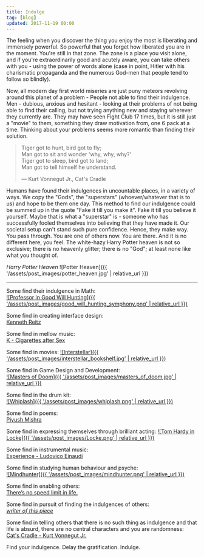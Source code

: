 ```yaml
---
title: Indulge
tag: [blog]
updated: 2017-11-19 00:00
---
```


The feeling when you discover the thing you enjoy the most is liberating and immensely powerful. So powerful that you forget how liberated you are in the moment. You're still in that zone. The zone is a place you visit alone, and if you're extraordinarily good and acutely aware, you can take others with you - using the power of words alone (case in point, Hitler with his charismatic propaganda and the numerous God-men that people tend to follow so blindly). 

Now, all modern day first world miseries are just puny meteors revolving around this planet of a problem - People not able to find their indulgence. Men - dubious, anxious and hesitant - looking at their problems of not being able to find their calling, but not trying anything new and staying wherever they currently are. They may have seen Fight Club 17 times, but it is still just a "movie" to them, something they draw motivation from, one 6 pack at a time. Thinking about your problems seems more romantic than finding their solution.

> Tiger got to hunt, bird got to fly;  
> Man got to sit and wonder 'why, why, why?'  
> Tiger got to sleep, bird got to land;  
> Man got to tell himself he understand.   
> 
> ― Kurt Vonnegut Jr., Cat's Cradle 

Humans have found their indulgences in uncountable places, in a variety of ways. We copy the "Gods", the "superstars" (whoever/whatever that is to us) and hope to be them one day. This method to find our indulgence could be summed up in the quote "Fake it till you make it". Fake it till you believe it yourself. Maybe that is what a "superstar" is - someone who has successfully fooled themselves into believing that they have made it. Our societal setup can't stand such pure confidence. Hence, they make way. You pass through. You are one of others now. You are there. And it is no different here, you feel. The white-hazy Harry Potter heaven is not so exclusive; there is no heavenly glitter; there is no "God"; at least none like what you thought of.

_Harry Potter Heaven_
![Potter Heaven]({{ '/assets/post_images/potter_heaven.jpg' | relative_url }})

---

Some find their indulgence in Math:  
[![Professor in Good Will Hunting]({{ '/assets/post_images/good_will_hunting_symphony.png' | relative_url }})](www.imdb.com/title/tt0119217/)

Some find in creating interface design:  
[Kenneth Reitz](https://www.kennethreitz.org/essays/how-i-develop-things-and-why)

Some find in mellow music:  
[K - Cigarettes after Sex](https://www.youtube.com/watch?v=L4sbDxR22z4)

Some find in movies:
[![Interstellar]({{ '/assets/post_images/interstellar_bookshelf.jpg' | relative_url }})](https://www.vox.com/culture/2017/7/25/15985480/christopher-nolan-explained-dunkirk-inception-dark-knight)
 
Some find in Game Design and Development:  
[![Masters of Doom]({{ '/assets/post_images/masters_of_doom.jpg' | relative_url }})](https://www.goodreads.com/book/show/222146.Masters_of_Doom)

Some find in the drum kit:  
[![Whiplash]({{ '/assets/post_images/whiplash.png' | relative_url }})](http://www.imdb.com/title/tt2582802/)

Some find in poems:  
[Piyush Mishra](https://www.youtube.com/watch?v=MGu84GV6ozM)

Some find in expressing themselves through brilliant acting:
[![Tom Hardy in Locke]({{ '/assets/post_images/Locke.png' | relative_url }})](http://www.imdb.com/title/tt2692904/)

Some find in instrumental music:  
[Experience - Ludovico Einaudi](https://www.youtube.com/watch?v=hN_q-_nGv4U)

Some find in studying human behaviour and psyche:  
[![Mindhunter]({{ '/assets/post_images/mindhunter.png' | relative_url }})](http://www.imdb.com/title/tt5290382/)

Some find in enabling others:  
[There’s no speed limit in life.](https://sivers.org/kimo)

Some find in pursuit of finding the indulgences of others:  
[*writer of this piece*](/about)

Some find in telling others that there is no such thing as indulgence and that life is absurd, there are no central characters and you are randomness:  
[Cat's Cradle - Kurt Vonnegut Jr.](https://www.goodreads.com/book/show/135479.Cat_s_Cradle)


Find your indulgence. Delay the gratification. Indulge.